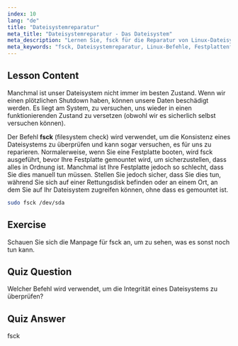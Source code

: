 ```yaml
---
index: 10
lang: "de"
title: "Dateisystemreparatur"
meta_title: "Dateisystemreparatur - Das Dateisystem"
meta_description: "Lernen Sie, fsck für die Reparatur von Linux-Dateisystemen und die Datenwiederherstellung zu verwenden. Verstehen Sie, wie Sie Festplattenfehler mit diesem wichtigen Befehl überprüfen und beheben können. Beginnen Sie Ihre Linux-Reise!"
meta_keywords: "fsck, Dateisystemreparatur, Linux-Befehle, Festplattenfehler, Datenwiederherstellung, Linux-Tutorial, Anfängerleitfaden"
---
```


## Lesson Content

Manchmal ist unser Dateisystem nicht immer im besten Zustand. Wenn wir einen plötzlichen Shutdown haben, können unsere Daten beschädigt werden. Es liegt am System, zu versuchen, uns wieder in einen funktionierenden Zustand zu versetzen (obwohl wir es sicherlich selbst versuchen können).

Der Befehl **fsck** (filesystem check) wird verwendet, um die Konsistenz eines Dateisystems zu überprüfen und kann sogar versuchen, es für uns zu reparieren. Normalerweise, wenn Sie eine Festplatte booten, wird fsck ausgeführt, bevor Ihre Festplatte gemountet wird, um sicherzustellen, dass alles in Ordnung ist. Manchmal ist Ihre Festplatte jedoch so schlecht, dass Sie dies manuell tun müssen. Stellen Sie jedoch sicher, dass Sie dies tun, während Sie sich auf einer Rettungsdisk befinden oder an einem Ort, an dem Sie auf Ihr Dateisystem zugreifen können, ohne dass es gemountet ist.

```bash
sudo fsck /dev/sda
```

## Exercise

Schauen Sie sich die Manpage für fsck an, um zu sehen, was es sonst noch tun kann.

## Quiz Question

Welcher Befehl wird verwendet, um die Integrität eines Dateisystems zu überprüfen?

## Quiz Answer

fsck
